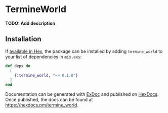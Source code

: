 # TermineWorld

**TODO: Add description**

## Installation

If [available in Hex](https://hex.pm/docs/publish), the package can be installed
by adding `termine_world` to your list of dependencies in `mix.exs`:

```elixir
def deps do
  [
    {:termine_world, "~> 0.1.0"}
  ]
end
```

Documentation can be generated with [ExDoc](https://github.com/elixir-lang/ex_doc)
and published on [HexDocs](https://hexdocs.pm). Once published, the docs can
be found at <https://hexdocs.pm/termine_world>.

